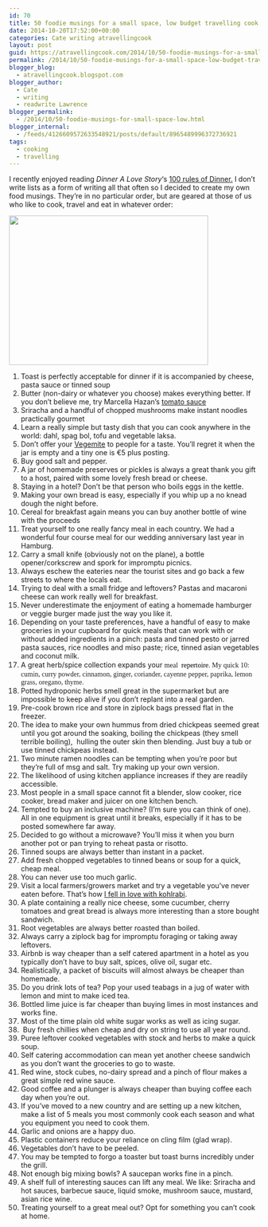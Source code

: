 ```yaml
---
id: 70
title: 50 foodie musings for a small space, low budget travelling cook
date: 2014-10-20T17:52:00+00:00
categories: Cate writing atravellingcook
layout: post
guid: https://atravellingcook.com/2014/10/50-foodie-musings-for-a-small-space-low-budget-travelling-cook.html
permalink: /2014/10/50-foodie-musings-for-a-small-space-low-budget-travelling-cook.html
blogger_blog:
  - atravellingcook.blogspot.com
blogger_author:
  - Cate
  - writing
  - readwrite Lawrence
blogger_permalink:
  - /2014/10/50-foodie-musings-for-small-space-low.html
blogger_internal:
  - /feeds/4126609572633548921/posts/default/8965489996372736921
tags:
  - cooking
  - travelling
---
```

I recently enjoyed reading _Dinner A Love Story_&#8216;s [100 rules of Dinner.](https://www.dinneralovestory.com/100-rules-of-dinner/) I don&#8217;t write lists as a form of writing all that often so I decided to create my own food musings. They&#8217;re in no particular order, but are geared at those of us who like to cook, travel and eat in whatever order:




  <a  href="https://4.bp.blogspot.com/-PZFZ82evG14/VEVB8evOdDI/AAAAAAAAJtI/giEcpLJCRpU/s1600/S1057753.jpg"><img src="https://4.bp.blogspot.com/-PZFZ82evG14/VEVB8evOdDI/AAAAAAAAJtI/giEcpLJCRpU/s1600/S1057753.jpg" alt="" width="400" height="300" border="0" /></a>


  1. Toast is perfectly acceptable for dinner if it is accompanied by cheese, pasta sauce or tinned soup
  2. Butter (non-dairy or whatever you choose) makes everything better. If you don&#8217;t believe me, try Marcella Hazan&#8217;s [tomato sauce](https://cooking.nytimes.com/recipes/1015178-marcella-hazans-tomato-sauce)
  3. Sriracha and a handful of chopped mushrooms make instant noodles practically gourmet
  4. Learn a really simple but tasty dish that you can cook anywhere in the world: dahl, spag bol, tofu and vegetable laksa.
  5. Don&#8217;t offer your [Vegemite](https://en.wikipedia.org/wiki/Vegemite) to people for a taste. You&#8217;ll regret it when the jar is empty and a tiny one is €5 plus posting.
  6. Buy good salt and pepper.
  7. A jar of homemade preserves or pickles is always a great thank you gift to a host, paired with some lovely fresh bread or cheese.
  8. Staying in a hotel? Don&#8217;t be that person who boils eggs in the kettle.
  9. Making your own bread is easy, especially if you whip up a no knead dough the night before.
 10. Cereal for breakfast again means you can buy another bottle of wine with the proceeds
 11. Treat yourself to one really fancy meal in each country. We had a wonderful four course meal for our wedding anniversary last year in Hamburg.
 12. Carry a small knife (obviously not on the plane), a bottle opener/corkscrew and spork for impromptu picnics.
 13. Always eschew the eateries near the tourist sites and go back a few streets to where the locals eat.
 14. Trying to deal with a small fridge and leftovers? Pastas and macaroni cheese can work really well for breakfast.
 15. Never underestimate the enjoyment of eating a homemade hamburger or veggie burger made just the way you like it.
 16. Depending on your taste preferences, have a handful of easy to make groceries in your cupboard for quick meals that can work with or without added ingredients in a pinch: pasta and tinned pesto or jarred pasta sauces, rice noodles and miso paste; rice, tinned asian vegetables and coconut milk.
 17. A great herb/spice collection expands your <span style="font-family: Georgia, Times New Roman, serif;">meal <span style="background-color: white; color: #222222; line-height: 21px;"> <a style="background-color: white; cursor: pointer; line-height: 21px; text-decoration: none;" href="https://www.google.de/search?es_sm=119&q=repertoire&spell=1&sa=X&ei=8zxFVLSwKozwaJnAgvgB&ved=0CBwQvwUoAA"><span style="color: black;">repertoire</a>. My quick 10: cumin, curry powder, cinnamon, ginger, coriander, cayenne pepper, paprika, lemon grass, oregano, thyme.
 18. Potted hydroponic herbs smell great in the supermarket but are impossible to keep alive if you don&#8217;t replant into a real garden.
 19. Pre-cook brown rice and store in ziplock bags pressed flat in the freezer.
 20. The idea to make your own hummus from dried chickpeas seemed great until you got around the soaking, boiling the chickpeas (they smell terrible boiling),  hulling the outer skin then blending. Just buy a tub or use tinned chickpeas instead.
 21. Two minute ramen noodles can be tempting when you&#8217;re poor but they&#8217;re full of msg and salt. Try making up your own version.
 22. The likelihood of using kitchen appliance increases if they are readily accessible.
 23. Most people in a small space cannot fit a blender, slow cooker, rice cooker, bread maker and juicer on one kitchen bench.
 24. Tempted to buy an inclusive machine? (I&#8217;m sure you can think of one). All in one equipment is great until it breaks, especially if it has to be posted somewhere far away.
 25. Decided to go without a microwave? You&#8217;ll miss it when you burn another pot or pan trying to reheat pasta or risotto.
 26. Tinned soups are always better than instant in a packet.
 27. Add fresh chopped vegetables to tinned beans or soup for a quick, cheap meal.
 28. You can never use too much garlic.
 29. Visit a local farmers/growers market and try a vegetable you&#8217;ve never eaten before. That&#8217;s how [I fell in love with kohlrabi](https://atravellingcook.com/2014/08/kohlrabi-coleslaw.html).
 30. A plate containing a really nice cheese, some cucumber, cherry tomatoes and great bread is always more interesting than a store bought sandwich.
 31. Root vegetables are always better roasted than boiled.
 32. Always carry a ziplock bag for impromptu foraging or taking away leftovers.
 33. Airbnb is way cheaper than a self catered apartment in a hotel as you typically don&#8217;t have to buy salt, spices, olive oil, sugar etc.
 34. Realistically, a packet of biscuits will almost always be cheaper than homemade.
 35. Do you drink lots of tea? Pop your used teabags in a jug of water with lemon and mint to make iced tea.
 36. Bottled lime juice is far cheaper than buying limes in most instances and works fine.
 37. Most of the time plain old white sugar works as well as icing sugar.
 38.  Buy fresh chillies when cheap and dry on string to use all year round.
 39. Puree leftover cooked vegetables with stock and herbs to make a quick soup.
 40. Self catering accommodation can mean yet another cheese sandwich as you don&#8217;t want the groceries to go to waste.
 41. Red wine, stock cubes, no-dairy spread and a pinch of flour makes a great simple red wine sauce.
 42. Good coffee and a plunger is always cheaper than buying coffee each day when you&#8217;re out.
 43. If you&#8217;ve moved to a new country and are setting up a new kitchen, make a list of 5 meals you most commonly cook each season and what you equipment you need to cook them.
 44. Garlic and onions are a happy duo.
 45. Plastic containers reduce your reliance on cling film (glad wrap).
 46. Vegetables don&#8217;t have to be peeled.
 47. You may be tempted to forgo a toaster but toast burns incredibly under the grill.
 48. Not enough big mixing bowls? A saucepan works fine in a pinch.
 49. A shelf full of interesting sauces can lift any meal. We like: Sriracha and hot sauces, barbecue sauce, liquid smoke, mushroom sauce, mustard, asian rice wine.
 50. Treating yourself to a great meal out? Opt for something you can&#8217;t cook at home.